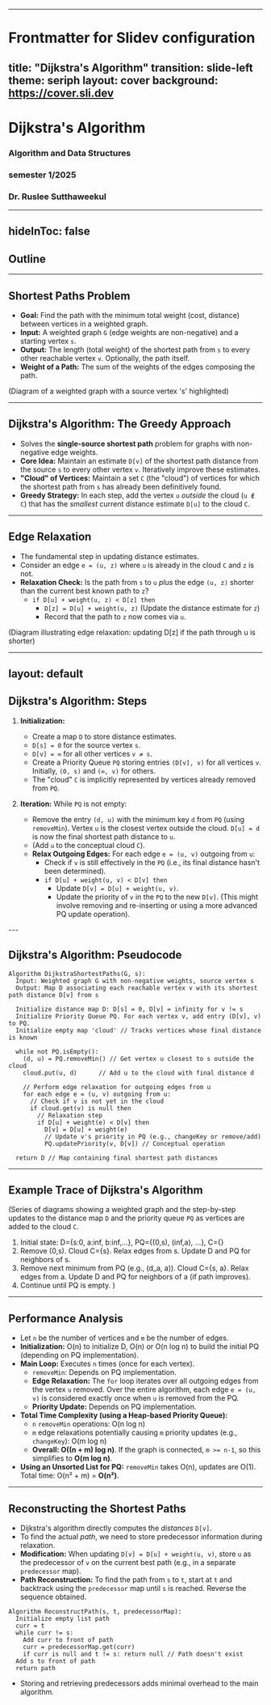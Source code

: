 
---
# Frontmatter for Slidev configuration
title: "Dijkstra's Algorithm"
transition: slide-left
theme: seriph
layout: cover
background: https://cover.sli.dev
---

# Dijkstra's Algorithm
### Algorithm and Data Structures
### semester 1/2025
### Dr. Ruslee Sutthaweekul



---
hideInToc: false
---

## Outline

<toc mode="onlySiblings" minDepth="2" columns="1"/>

---


## Shortest Paths Problem

* **Goal:** Find the path with the minimum total weight (cost, distance) between vertices in a weighted graph.
* **Input:** A weighted graph `G` (edge weights are non-negative) and a starting vertex `s`.
* **Output:** The length (total weight) of the shortest path from `s` to every other reachable vertex `v`. Optionally, the path itself.
* **Weight of a Path:** The sum of the weights of the edges composing the path.

(Diagram of a weighted graph with a source vertex 's' highlighted)

---

## Dijkstra's Algorithm: The Greedy Approach

* Solves the **single-source shortest path** problem for graphs with non-negative edge weights.
* **Core Idea:** Maintain an estimate `D[v]` of the shortest path distance from the source `s` to every other vertex `v`. Iteratively improve these estimates.
* **"Cloud" of Vertices:** Maintain a set `C` (the "cloud") of vertices for which the shortest path from `s` has already been definitively found.
* **Greedy Strategy:** In each step, add the vertex `u` *outside* the cloud (`u ∉ C`) that has the *smallest* current distance estimate `D[u]` to the cloud `C`.

---

## Edge Relaxation

* The fundamental step in updating distance estimates.
* Consider an edge `e = (u, z)` where `u` is already in the cloud `C` and `z` is not.
* **Relaxation Check:** Is the path from `s` to `u` *plus* the edge `(u, z)` shorter than the current best known path to `z`?
    * `if D[u] + weight(u, z) < D[z] then`
        * `D[z] = D[u] + weight(u, z)` (Update the distance estimate for `z`)
        * Record that the path to `z` now comes via `u`.

(Diagram illustrating edge relaxation: updating D[z] if the path through u is shorter)

---
layout: default
---

## Dijkstra's Algorithm: Steps

<transform scale="0.7">

1.  **Initialization:**
    * Create a map `D` to store distance estimates.
    * `D[s] = 0` for the source vertex `s`.
    * `D[v] = ∞` for all other vertices `v ≠ s`.
    * Create a Priority Queue `PQ` storing entries `(D[v], v)` for all vertices `v`. Initially, `(0, s)` and `(∞, v)` for others.
    * The "cloud" `C` is implicitly represented by vertices already removed from `PQ`.

2.  **Iteration:** While `PQ` is not empty:
    * Remove the entry `(d, u)` with the minimum key `d` from `PQ` (using `removeMin`). Vertex `u` is the closest vertex outside the cloud. `D[u] = d` is now the final shortest path distance to `u`.
    * (Add `u` to the conceptual cloud `C`).
    * **Relax Outgoing Edges:** For each edge `e = (u, v)` outgoing from `u`:
        * Check if `v` is still effectively in the `PQ` (i.e., its final distance hasn't been determined).
        * `if D[u] + weight(u, v) < D[v] then`
            * Update `D[v] = D[u] + weight(u, v)`.
            * Update the priority of `v` in the `PQ` to the new `D[v]`. (This might involve removing and re-inserting or using a more advanced PQ update operation).

</transform>
---

## Dijkstra's Algorithm: Pseudocode

```text
Algorithm DijkstraShortestPaths(G, s):
  Input: Weighted graph G with non-negative weights, source vertex s
  Output: Map D associating each reachable vertex v with its shortest path distance D[v] from s

  Initialize distance map D: D[s] = 0, D[v] = infinity for v != s
  Initialize Priority Queue PQ. For each vertex v, add entry (D[v], v) to PQ.
  Initialize empty map 'cloud' // Tracks vertices whose final distance is known

  while not PQ.isEmpty():
    (d, u) = PQ.removeMin() // Get vertex u closest to s outside the cloud
    cloud.put(u, d)      // Add u to the cloud with final distance d

    // Perform edge relaxation for outgoing edges from u
    for each edge e = (u, v) outgoing from u:
      // Check if v is not yet in the cloud
      if cloud.get(v) is null then
        // Relaxation step
        if D[u] + weight(e) < D[v] then
          D[v] = D[u] + weight(e)
          // Update v's priority in PQ (e.g., changeKey or remove/add)
          PQ.updatePriority(v, D[v]) // Conceptual operation

  return D // Map containing final shortest path distances

```

---

## Example Trace of Dijkstra's Algorithm

(Series of diagrams showing a weighted graph and the step-by-step updates to the distance map `D` and the priority queue `PQ` as vertices are added to the cloud `C`.

1.  Initial state: D={s:0, a:inf, b:inf,...}, PQ={(0,s), (inf,a), ...}, C={}
2.  Remove (0,s). Cloud C={s}. Relax edges from s. Update D and PQ for neighbors of s.
3.  Remove next minimum from PQ (e.g., (d_a, a)). Cloud C={s, a}. Relax edges from a. Update D and PQ for neighbors of a (if path improves).
4.  Continue until PQ is empty.
)

---

## Performance Analysis

* Let `n` be the number of vertices and `m` be the number of edges.
* **Initialization:** O(n) to initialize D, O(n) or O(n log n) to build the initial PQ (depending on PQ implementation).
* **Main Loop:** Executes `n` times (once for each vertex).
    * `removeMin`: Depends on PQ implementation.
    * **Edge Relaxation:** The `for` loop iterates over all outgoing edges from the vertex `u` removed. Over the entire algorithm, each edge `e = (u, v)` is considered exactly once when `u` is removed from the PQ.
    * **Priority Update:** Depends on PQ implementation.
* **Total Time Complexity (using a Heap-based Priority Queue):**
    * `n` `removeMin` operations: O(n log n)
    * `m` edge relaxations potentially causing `m` priority updates (e.g., `changeKey`): O(m log n)
    * **Overall: O((n + m) log n)**. If the graph is connected, `m >= n-1`, so this simplifies to **O(m log n)**.
* **Using an Unsorted List for PQ:** `removeMin` takes O(n), updates are O(1). Total time: O(n² + m) = **O(n²)**.

---

## Reconstructing the Shortest Paths

* Dijkstra's algorithm directly computes the *distances* `D[v]`.
* To find the actual *path*, we need to store predecessor information during relaxation.
* **Modification:** When updating `D[v] = D[u] + weight(u, v)`, store `u` as the predecessor of `v` on the current best path (e.g., in a separate `predecessor` map).
* **Path Reconstruction:** To find the path from `s` to `t`, start at `t` and backtrack using the `predecessor` map until `s` is reached. Reverse the sequence obtained.

```text
Algorithm ReconstructPath(s, t, predecessorMap):
  Initialize empty list path
  curr = t
  while curr != s:
    Add curr to front of path
    curr = predecessorMap.get(curr)
    if curr is null and t != s: return null // Path doesn't exist
  Add s to front of path
  return path

```

* Storing and retrieving predecessors adds minimal overhead to the main algorithm.
